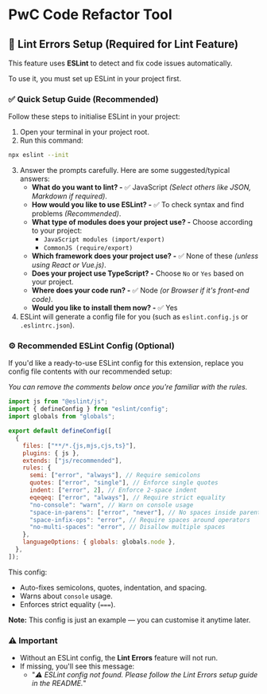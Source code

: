 # PwC Code Refactor Tool

## 🔧 Lint Errors Setup (Required for Lint Feature)

This feature uses **ESLint** to detect and fix code issues automatically.

To use it, you must set up ESLint in your project first.

### ✅ Quick Setup Guide (Recommended)

Follow these steps to initialise ESLint in your project:

1. Open your terminal in your project root.
2. Run this command:

```bash
npx eslint --init
```

3. Answer the prompts carefully. Here are some suggested/typical answers:
   - **What do you want to lint? -** ✅ JavaScript _(Select others like JSON, Markdown if required)_.
   - **How would you like to use ESLint? -** ✅ To check syntax and find problems _(Recommended)_.
   - **What type of modules does your project use? -** Choose according to your project:
     - `JavaScript modules (import/export)`
     - `CommonJS (require/export)`
   - **Which framework does your project use? -** ✅ None of these _(unless using React or Vue.js)_.
   - **Does your project use TypeScript? -** Choose `No` or `Yes` based on your project.
   - **Where does your code run? -** ✅ Node _(or Browser if it's front-end code)_.
   - **Would you like to install them now? -** ✅ Yes
4. ESLint will generate a config file for you (such as `eslint.config.js` or `.eslintrc.json`).

### ⚙ Recommended ESLint Config (Optional)

If you'd like a ready-to-use ESLint config for this extension, replace you config file contents with our recommended setup:

_You can remove the comments below once you're familiar with the rules._

```js
import js from "@eslint/js";
import { defineConfig } from "eslint/config";
import globals from "globals";

export default defineConfig([
  {
    files: ["**/*.{js,mjs,cjs,ts}"],
    plugins: { js },
    extends: ["js/recommended"],
    rules: {
      semi: ["error", "always"], // Require semicolons
      quotes: ["error", "single"], // Enforce single quotes
      indent: ["error", 2], // Enforce 2-space indent
      eqeqeq: ["error", "always"], // Require strict equality
      "no-console": "warn", // Warn on console usage
      "space-in-parens": ["error", "never"], // No spaces inside parentheses
      "space-infix-ops": "error", // Require spaces around operators
      "no-multi-spaces": "error", // Disallow multiple spaces
    },
    languageOptions: { globals: globals.node },
  },
]);
```

This config:

- Auto-fixes semicolons, quotes, indentation, and spacing.
- Warns about `console` usage.
- Enforces strict equality (`===`).

**Note:** This config is just an example — you can customise it anytime later.

### ⚠️ Important

- Without an ESLint config, the **Lint Errors** feature will not run.
- If missing, you'll see this message:
  - "_⚠️ ESLint config not found. Please follow the Lint Errors setup guide in the README._"